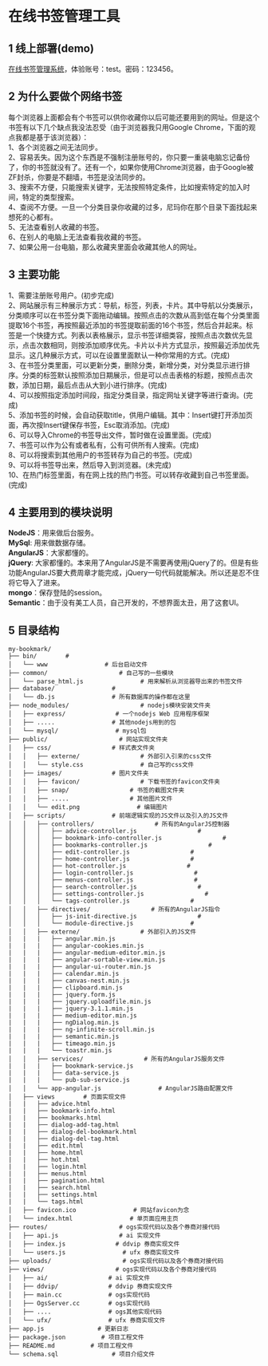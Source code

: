 # 在线书签管理工具
1 线上部署(demo)
-------------
[在线书签管理系统](http://mybookmark.cn/ "在线书签管理系统")，体验账号：test。密码：123456。

2 为什么要做个网络书签
------------------
每个浏览器上面都会有个书签可以供你收藏你以后可能还要用到的网址。但是这个书签有以下几个缺点我没法忍受（由于浏览器我只用Google Chrome，下面的观点我都是基于该浏览器）：   
1、各个浏览器之间无法同步。   
2、容易丢失。因为这个东西是不强制注册账号的，你只要一重装电脑忘记备份了，你的书签就没有了。还有一个，如果你使用Chrome浏览器，由于Google被ZF封杀，你要是不翻墙，书签是没法同步的。   
3、搜索不方便，只能搜索关键字，无法按照特定条件，比如搜索特定的加入时间，特定的类型搜索。   
4、查阅不方便。一旦一个分类目录你收藏的过多，尼玛你在那个目录下面找起来想死的心都有。   
5、无法查看别人收藏的书签。   
6、在别人的电脑上无法查看我收藏的书签。   
7、如果公用一台电脑，那么收藏夹里面会收藏其他人的网址。  

3 主要功能
-------
1、需要注册账号用户。(初步完成)   
2、网站展示有三种展示方式：导航，标签，列表，卡片。其中导航以分类展示，分类顺序可以在书签分类下面拖动编辑。按照点击的次数从高到低在每个分类里面提取16个书签，再按照最近添加的书签提取前面的16个书签，然后合并起来。标签是一个快捷方式。列表以表格展示，显示书签详细类容，按照点击次数优先显示，点击次数相同，则按添加顺序优先。卡片以卡片方式显示，按照最近添加优先显示。这几种展示方式，可以在设置里面默认一种你常用的方式。(完成)   
3、在书签分类里面，可以更新分类，删除分类，新增分类，对分类显示进行排序。分类的标签默认按照添加日期展示，但是可以点击表格的标题，按照点击次数，添加日期，最后点击从大到小进行排序。(完成)   
4、可以按照指定添加时间段，指定分类目录，指定网址关键字等进行查询。(完成)   
5、添加书签的时候，会自动获取title，供用户编辑。其中：Insert键打开添加页面，再次按Insert键保存书签，Esc取消添加。(完成)   
6、可以导入Chrome的书签导出文件，暂时做在设置里面。(完成)   
7、书签可以作为公有或者私有，公有可供所有人搜索。(完成)   
8、可以将搜索到其他用户的书签转存为自己的书签。(完成)   
9、可以将书签导出来，然后导入到浏览器。(未完成)   
10、在热门标签里面，有在网上找的热门书签。可以转存收藏到自己书签里面。(完成)   

4 主要用到的模块说明
------------------
**NodeJS**：用来做后台服务。  
**MySql**: 用来做数据存储。  
**AngularJS**：大家都懂的。   
**jQuery**: 大家都懂的。本来用了AngularJS是不需要再使用jQuery了的。但是有些功能AngularJS要大费周章才能完成，jQuery一句代码就能解决。所以还是忍不住将它导入了进来。   
**mongo**：保存登陆的session。    
**Semantic**：由于没有美工人员，自己开发的，不想界面太丑，用了这套UI。   

5 目录结构
---------
```   
my-bookmark/
├── bin/        #          
│   └── www                # 后台启动文件
├── common/                    # 自己写的一些模块
│   └── parse_html.js                # 用来解析从浏览器导出来的书签文件
├── database/                #
│   └── db.js                # 所有数据库的操作都在这里
├── node_modules/                    # nodejs模块安装文件夹
│   ├── express/              # 一个nodejs Web 应用程序框架
│   ├── .....                # 其他nodejs用到的包
│   └── mysql/                # mysql包
├── public/                    # 网站实现文件夹
│   ├── css/                 # 样式表文件夹
│   │   ├── externe/                 # 外部引入引来的css文件
│   │   └── style.css                # 自己写的css文件
│   ├── images/              # 图片文件夹
│   │   ├── favicon/                 # 下载书签的favicon文件夹
│   │   ├── snap/                 # 书签的截图文件夹
│   │   ├── .....                 # 其他图片文件
│   │   └── edit.png                # 编辑图片
│   ├── scripts/             # 前端逻辑实现的JS文件以及引入的JS文件
│   │   ├── controllers/                 # 所有的AngularJS控制器
│   │   │   ├── advice-controller.js                 #
│   │   │   ├── bookmark-info-controller.js                 #
│   │   │   ├── bookmarks-controller.js                 #
│   │   │   ├── edit-controller.js                 #
│   │   │   ├── home-controller.js                 #
│   │   │   ├── hot-controller.js                 #
│   │   │   ├── login-controller.js                 #
│   │   │   ├── menus-controller.js                 #
│   │   │   ├── search-controller.js                 #
│   │   │   ├── settings-controller.js                 #
│   │   │   └── tags-controller.js                 #
│   │   ├── directives/                 # 所有的AngularJS指令
│   │   │   ├── js-init-directive.js                 #
│   │   │   └── module-directive.js                #
│   │   ├── externe/                 # 外部引入的JS文件
|   |   |   ├── angular.min.js
|   |   |   ├── angular-cookies.min.js
|   |   |   ├── angular-medium-editor.min.js
|   |   |   ├── angular-sortable-view.min.js
|   |   |   ├── angular-ui-router.min.js
|   |   |   ├── calendar.min.js
|   |   |   ├── canvas-nest.min.js
|   |   |   ├── clipboard.min.js
|   |   |   ├── jquery.form.js
|   |   |   ├── jquery.uploadfile.min.js
|   |   |   ├── jquery-3.1.1.min.js
|   |   |   ├── medium-editor.min.js
|   |   |   ├── ngDialog.min.js
|   |   |   ├── ng-infinite-scroll.min.js
|   |   |   ├── semantic.min.js
|   |   |   ├── timeago.min.js
|   |   |   └── toastr.min.js
│   │   ├── services/                 # 所有的AngularJS服务文件
|   |   |   ├── bookmark-service.js
|   |   |   ├── data-service.js
|   |   |   └── pub-sub-service.js
│   │   └── app-angular.js                # AngularJS路由配置文件
│   ├── views        # 页面实现文件
|   |   ├── advice.html
|   |   ├── bookmark-info.html
|   |   ├── bookmarks.html
|   |   ├── dialog-add-tag.html
|   |   ├── dialog-del-bookmark.html
|   |   ├── dialog-del-tag.html
|   |   ├── edit.html
|   |   ├── home.html
|   |   ├── hot.html
|   |   ├── login.html
|   |   ├── menus.html
|   |   ├── pagination.html
|   |   ├── search.html
|   |   ├── settings.html
|   |   └── tags.html
│   ├── favicon.ico                # 网站favicon为念
│   └── index.html                # 单页面应用主页
├── routes/                    # ogs实现代码以及各个券商对接代码
│   ├── api.js                 # ai 实现文件
│   ├── index.js              # ddvip 券商实现文件
│   └── users.js                # ufx 券商实现文件
├── uploads/                    # ogs实现代码以及各个券商对接代码
├── views/                    # ogs实现代码以及各个券商对接代码
│   ├── ai/                 # ai 实现文件
│   ├── ddvip/              # ddvip 券商实现文件
│   ├── main.cc             # ogs实现代码
│   ├── OgsServer.cc        # ogs实现代码
│   ├── ....                # ogs其他实现代码
│   └── ufx/                # ufx 券商实现文件
├── app.js               # 更新日志
├── package.json          # 项目工程文件
├── README.md          # 项目工程文件
└── schema.sql               # 项目介绍文件
```   
